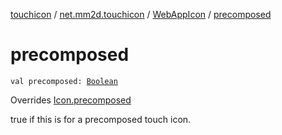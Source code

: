 [touchicon](../../index.md) / [net.mm2d.touchicon](../index.md) / [WebAppIcon](index.md) / [precomposed](./precomposed.md)

# precomposed

`val precomposed: `[`Boolean`](https://kotlinlang.org/api/latest/jvm/stdlib/kotlin/-boolean/index.html)

Overrides [Icon.precomposed](../-icon/precomposed.md)

true if this is for a precomposed touch icon.


